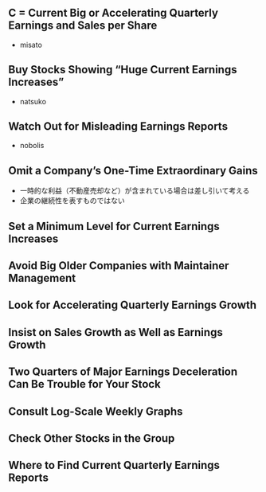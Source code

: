 ## C = Current Big or Accelerating Quarterly Earnings and Sales per Share
- misato

## Buy Stocks Showing “Huge Current Earnings Increases”
- natsuko

## Watch Out for Misleading Earnings Reports
- nobolis

## Omit a Company’s One-Time Extraordinary Gains
- 一時的な利益（不動産売却など）が含まれている場合は差し引いて考える
- 企業の継続性を表すものではない


## Set a Minimum Level for Current Earnings Increases

## Avoid Big Older Companies with Maintainer Management

## Look for Accelerating Quarterly Earnings Growth

## Insist on Sales Growth as Well as Earnings Growth

## Two Quarters of Major Earnings Deceleration Can Be Trouble for Your Stock

## Consult Log-Scale Weekly Graphs

## Check Other Stocks in the Group

## Where to Find Current Quarterly Earnings Reports
